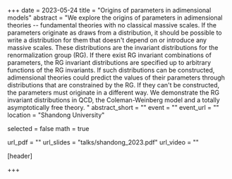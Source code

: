 +++
date = 2023-05-24
title = "Origins of parameters in adimensional models"
abstract = "We explore the origins of parameters in adimensional theories -- fundamental theories with no classical massive scales. If the parameters originate as draws from a distribution, it should be possible to write a distribution for them that doesn't depend on or introduce any massive scales. These distributions are the invariant distributions for the renormalization group (RG). If there exist RG invariant combinations of parameters, the RG invariant distributions are specified up to arbitrary functions of the RG invariants. If such distributions can be constructed, adimensional theories could predict the values of their parameters through distributions that are constrained by the RG. If they can't be constructed, the parameters must originate in a different way. We demonstrate the RG invariant distributions in QCD, the Coleman-Weinberg model and a totally asymptotically free theory. "
abstract_short = ""
event = ""
event_url = ""
location = "Shandong University"

selected = false
math = true

url_pdf = ""
url_slides = "talks/shandong_2023.pdf"
url_video = ""

[header]

+++
